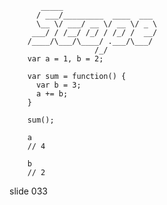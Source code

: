            _____
          / ___/_________  ____  ___
          \__ \/ ___/ __ \/ __ \/ _ \
         ___/ / /__/ /_/ / /_/ /  __/
        /____/\___/\____/ .___/\___/
                       /_/
        var a = 1, b = 2;

        var sum = function() {
          var b = 3;
          a += b;
        }

        sum();

        a
        // 4

        b
        // 2
















































































slide 033
